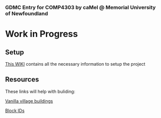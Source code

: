 ### GDMC Entry for COMP4303 by caMel @ Memorial University of Newfoundland
# Work in Progress

## Setup
[This WIKI](http://github.com/mcgreentn/MCAI/wiki) contains all the necessary information to setup the project

## Resources
These links will help with buliding:

[Vanilla village buildings](https://minecraft.gamepedia.com/Minecraft_Wiki:Projects/Structure_Blueprints/New_Village#Small_House_7)

[Block IDs](https://minecraft-ids.grahamedgecombe.com)
